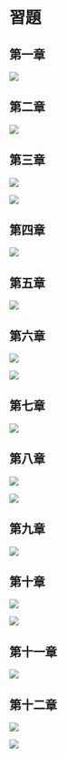 # 習題
## 第一章
![](/img/qa1-1.png)
## 第二章
![](/img/qa2-1.png)
## 第三章
![](/img/qa3-1.png)

![](/img/qa3-2.png)
## 第四章
![](/img/qa4-1.png)
## 第五章
![](/img/qa5-1.png)
## 第六章
![](/img/qa6-1.png)

![](/img/qa6-2.png)
## 第七章
![](/img/qa7-1.png)
## 第八章
![](/img/qa8-1.png)

![](/img/qa8-2.png)
## 第九章
![](/img/qa9-1.png)
## 第十章
![](/img/qa10-1.png)

![](/img/qa10-2.png)
## 第十一章
![](/img/qa11-1.png)
## 第十二章
![](/img/qa12-1.png)

![](/img/qa12-2.png)